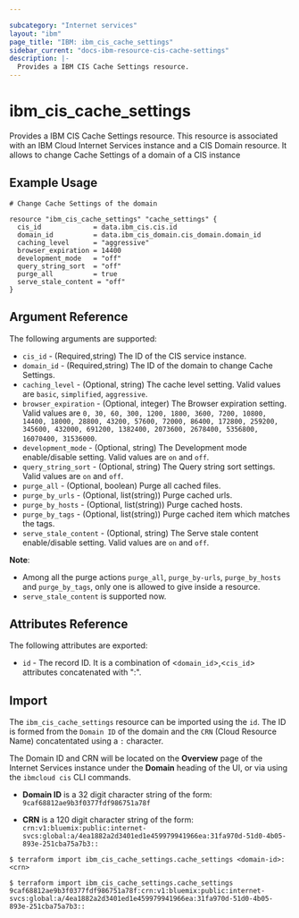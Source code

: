 ```yaml
---

subcategory: "Internet services"
layout: "ibm"
page_title: "IBM: ibm_cis_cache_settings"
sidebar_current: "docs-ibm-resource-cis-cache-settings"
description: |-
  Provides a IBM CIS Cache Settings resource.
---
```


# ibm_cis_cache_settings

Provides a IBM CIS Cache Settings resource. This resource is associated with an IBM Cloud Internet Services instance and a CIS Domain resource. It allows to change Cache Settings of a domain of a CIS instance

## Example Usage

```hcl
# Change Cache Settings of the domain

resource "ibm_cis_cache_settings" "cache_settings" {
  cis_id             = data.ibm_cis.cis.id
  domain_id          = data.ibm_cis_domain.cis_domain.domain_id
  caching_level      = "aggressive"
  browser_expiration = 14400
  development_mode   = "off"
  query_string_sort  = "off"
  purge_all          = true
  serve_stale_content = "off"
}
```

## Argument Reference

The following arguments are supported:

- `cis_id` - (Required,string) The ID of the CIS service instance.
- `domain_id` - (Required,string) The ID of the domain to change Cache Settings.
- `caching_level` - (Optional, string) The cache level setting. Valid values are `basic`, `simplified`, `aggressive`.
- `browser_expiration` - (Optional, integer) The Browser expiration setting. Valid values are `0, 30, 60, 300, 1200, 1800, 3600, 7200, 10800, 14400, 18000, 28800, 43200, 57600, 72000, 86400, 172800, 259200, 345600, 432000, 691200, 1382400, 2073600, 2678400, 5356800, 16070400, 31536000`.
- `development_mode` - (Optional, string) The Development mode enable/disable setting. Valid values are `on` and `off`.
- `query_string_sort` - (Optional, string) The Query string sort settings. Valid values are `on` and `off`.
- `purge_all` - (Optional, boolean) Purge all cached files.
- `purge_by_urls` - (Optional, list(string)) Purge cached urls.
- `purge_by_hosts` - (Optional, list(string)) Purge cached hosts.
- `purge_by_tags` - (Optional, list(string)) Purge cached item which matches the tags.
- `serve_stale_content` - (Optional, string) The Serve stale content  enable/disable setting. Valid values are `on` and `off`.

**Note**:

- Among all the purge actions `purge_all`, `purge_by-urls`, `purge_by_hosts` and `purge_by_tags`, only one is allowed to give inside a resource.
- `serve_stale_content` is supported now.

## Attributes Reference

The following attributes are exported:

- `id` - The record ID. It is a combination of <`domain_id`>,<`cis_id`> attributes concatenated with ":".

## Import

The `ibm_cis_cache_settings` resource can be imported using the `id`. The ID is formed from the `Domain ID` of the domain and the `CRN` (Cloud Resource Name) concatentated using a `:` character.

The Domain ID and CRN will be located on the **Overview** page of the Internet Services instance under the **Domain** heading of the UI, or via using the `ibmcloud cis` CLI commands.

- **Domain ID** is a 32 digit character string of the form: `9caf68812ae9b3f0377fdf986751a78f`

- **CRN** is a 120 digit character string of the form: `crn:v1:bluemix:public:internet-svcs:global:a/4ea1882a2d3401ed1e459979941966ea:31fa970d-51d0-4b05-893e-251cba75a7b3::`

```
$ terraform import ibm_cis_cache_settings.cache_settings <domain-id>:<crn>

$ terraform import ibm_cis_cache_settings.cache_settings 9caf68812ae9b3f0377fdf986751a78f:crn:v1:bluemix:public:internet-svcs:global:a/4ea1882a2d3401ed1e459979941966ea:31fa970d-51d0-4b05-893e-251cba75a7b3::
```
